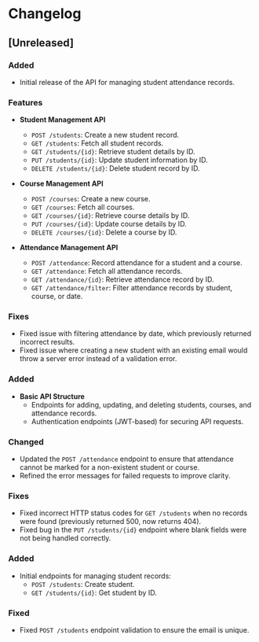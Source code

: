 # Changelog

## [Unreleased]
### Added
- Initial release of the API for managing student attendance records.

### Features
- **Student Management API**
  - `POST /students`: Create a new student record.
  - `GET /students`: Fetch all student records.
  - `GET /students/{id}`: Retrieve student details by ID.
  - `PUT /students/{id}`: Update student information by ID.
  - `DELETE /students/{id}`: Delete student record by ID.

- **Course Management API**
  - `POST /courses`: Create a new course.
  - `GET /courses`: Fetch all courses.
  - `GET /courses/{id}`: Retrieve course details by ID.
  - `PUT /courses/{id}`: Update course details by ID.
  - `DELETE /courses/{id}`: Delete a course by ID.

- **Attendance Management API**
  - `POST /attendance`: Record attendance for a student and a course.
  - `GET /attendance`: Fetch all attendance records.
  - `GET /attendance/{id}`: Retrieve attendance record by ID.
  - `GET /attendance/filter`: Filter attendance records by student, course, or date.

### Fixes
- Fixed issue with filtering attendance by date, which previously returned incorrect results.
- Fixed issue where creating a new student with an existing email would throw a server error instead of a validation error.

### Added
- **Basic API Structure**
  - Endpoints for adding, updating, and deleting students, courses, and attendance records.
  - Authentication endpoints (JWT-based) for securing API requests.

### Changed
- Updated the `POST /attendance` endpoint to ensure that attendance cannot be marked for a non-existent student or course.
- Refined the error messages for failed requests to improve clarity.

### Fixes
- Fixed incorrect HTTP status codes for `GET /students` when no records were found (previously returned 500, now returns 404).
- Fixed bug in the `PUT /students/{id}` endpoint where blank fields were not being handled correctly.

### Added
- Initial endpoints for managing student records:
  - `POST /students`: Create student.
  - `GET /students/{id}`: Get student by ID.

### Fixed
- Fixed `POST /students` endpoint validation to ensure the email is unique.
